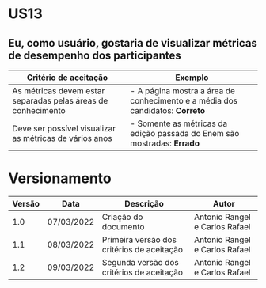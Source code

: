# US13

## Eu, como usuário, gostaria de visualizar métricas de desempenho dos participantes

| Critério de aceitação                                         | Exemplo                                                                        |
| ------------------------------------------------------------- | ------------------------------------------------------------------------------ |
| As métricas devem estar separadas pelas áreas de conhecimento | - A página mostra a área de conhecimento e a média dos candidatos: **Correto** |
| Deve ser possível visualizar as métricas de vários anos       | - Somente as métricas da edição passada do Enem são mostradas: **Errado**      |

# Versionamento

| Versão | Data       | Descrição                                  | Autor                          |
| ------ | ---------- | ------------------------------------------ | ------------------------------ |
| 1.0    | 07/03/2022 | Criação do documento                       | Antonio Rangel e Carlos Rafael |
| 1.1    | 08/03/2022 | Primeira versão dos critérios de aceitação | Antonio Rangel e Carlos Rafael |
| 1.2    | 09/03/2022 | Segunda versão dos critérios de aceitação  | Antonio Rangel e Carlos Rafael |
